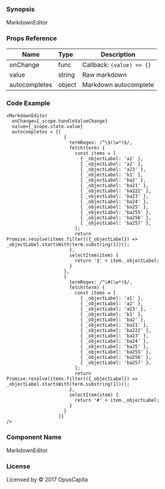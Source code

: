 ### Synopsis

MarkdownEditor

### Props Reference

| Name                           | Type                    | Description                                                 |
| ------------------------------ | :---------------------- | ----------------------------------------------------------- |
| onChange                       | func                    | Callback: `(value) => {}`                                   |
| value                          | string                  | Raw markdown                                                |
| autocompletes                  | object                  | Markdown autocomplete                                       |

### Code Example

```
<MarkdownEditor 
  onChange={_scope.handleValueChange}
  value={_scope.state.value}
  autocompletes = {[
                     {
                       termRegex: /^\$(\w*)$/,
                       fetch(term) {
                         const items = [
                           { _objectLabel: 'a1' },
                           { _objectLabel: 'a2' },
                           { _objectLabel: 'a23' },
                           { _objectLabel: 'b1' },
                           { _objectLabel: 'ba2' },
                           { _objectLabel: 'ba21' },
                           { _objectLabel: 'ba222' },
                           { _objectLabel: 'ba23' },
                           { _objectLabel: 'ba24' },
                           { _objectLabel: 'ba25' },
                           { _objectLabel: 'ba255' },
                           { _objectLabel: 'ba256' },
                           { _objectLabel: 'ba257' },
                         ];
                         return Promise.resolve(items.filter(({_objectLabel}) => _objectLabel.startsWith(term.substring(1))));
                       },
                       selectItem(item) {
                         return '$' + item._objectLabel;
                       }
                     },
                     {
                       termRegex: /^\#(\w*)$/,
                       fetch(term) {
                         const items = [
                           { _objectLabel: 'a1' },
                           { _objectLabel: 'a2' },
                           { _objectLabel: 'a23' },
                           { _objectLabel: 'b1' },
                           { _objectLabel: 'ba2' },
                           { _objectLabel: 'ba21' },
                           { _objectLabel: 'ba222' },
                           { _objectLabel: 'ba23' },
                           { _objectLabel: 'ba24' },
                           { _objectLabel: 'ba25' },
                           { _objectLabel: 'ba255' },
                           { _objectLabel: 'ba256' },
                           { _objectLabel: 'ba257' },
                         ];
                         return Promise.resolve(items.filter(({_objectLabel}) => _objectLabel.startsWith(term.substring(1))));
                       },
                       selectItem(item) {
                         return '#' + item._objectLabel;
                       }
                     }
                   ]}
/>
```

### Component Name

MarkdownEditor

### License

Licensed by © 2017 OpusCapita

